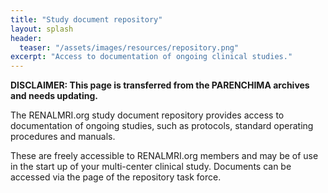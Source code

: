 ```yaml
---
title: "Study document repository"
layout: splash
header:
  teaser: "/assets/images/resources/repository.png"
excerpt: "Access to documentation of ongoing clinical studies."
---
```


**DISCLAIMER: This page is transferred from the PARENCHIMA archives and needs updating.**

The RENALMRI.org study document repository provides access to documentation of ongoing studies, such as protocols, standard operating procedures and manuals.

These are freely accessible to RENALMRI.org members and may be of use in the start up of your multi-center clinical study. Documents can be accessed via the page of the repository task force.